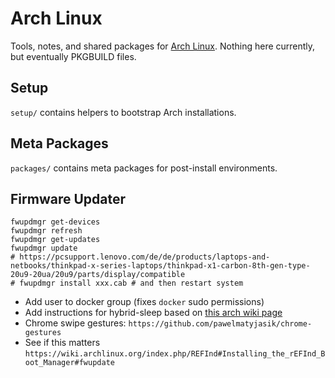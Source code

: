 # Arch Linux

Tools, notes, and shared packages for [Arch Linux](https://www.archlinux.org/).
Nothing here currently, but eventually PKGBUILD files.

## Setup
`setup/` contains helpers to bootstrap Arch installations.

## Meta Packages
`packages/` contains meta packages for post-install environments.

## Firmware Updater
```
fwupdmgr get-devices
fwupdmgr refresh
fwupdmgr get-updates
fwupdmgr update
# https://pcsupport.lenovo.com/de/de/products/laptops-and-netbooks/thinkpad-x-series-laptops/thinkpad-x1-carbon-8th-gen-type-20u9-20ua/20u9/parts/display/compatible
# fwupdmgr install xxx.cab # and then restart system
```

* Add user to docker group (fixes `docker` sudo permissions)
* Add instructions for hybrid-sleep based on [this arch wiki page](https://wiki.archlinux.org/index.php/Power_management#Power_management_with_systemd)
* Chrome swipe gestures: `https://github.com/pawelmatyjasik/chrome-gestures`
* See if this matters `https://wiki.archlinux.org/index.php/REFInd#Installing_the_rEFInd_Boot_Manager#fwupdate`
